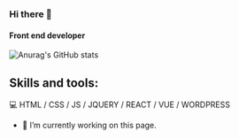 ### Hi there 👋
#### Front end developer
![Anurag's GitHub stats](https://github-readme-stats.vercel.app/api?username=Justy116&show_icons=true&theme=radical)


## Skills and tools:
💻 HTML / CSS / JS / JQUERY / REACT / VUE / WORDPRESS


- 🔭 I’m currently working on this page. 




<!--
**Justy116/Justy116** is a ✨ _special_ ✨ repository because its `README.md` (this file) appears on your GitHub profile.

Here are some ideas to get you started:

- 🔭 I’m currently working on ...
- 🌱 I’m currently learning ...
- 👯 I’m looking to collaborate on ...
- 🤔 I’m looking for help with ...
- 💬 Ask me about ...
- 📫 How to reach me: ...
- 😄 Pronouns: ...
- ⚡ Fun fact: ...
-->
